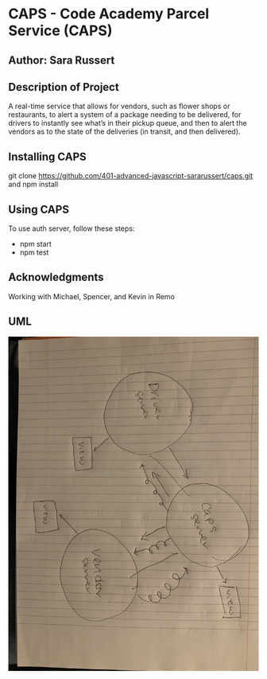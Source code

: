 # CAPS - Code Academy Parcel Service (CAPS)
## Author: Sara Russert
## Description of Project
A real-time service that allows for vendors, such as flower shops or restaurants, to alert a system of a package needing to be delivered, for drivers to instantly see what’s in their pickup queue, and then to alert the vendors as to the state of the deliveries (in transit, and then delivered).
## Installing CAPS
git clone https://github.com/401-advanced-javascript-sararussert/caps.git
and npm install
## Using CAPS
To use auth server, follow these steps:
- npm start
- npm test
## Acknowledgments 
Working with Michael, Spencer, and Kevin in Remo
## UML
![uml for caps](./uml.jpeg)